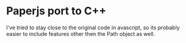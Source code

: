 # Paperjs port to C++

I've tried to stay close to the original code in avascript, so its probably easier to include features other then the Path object as well.